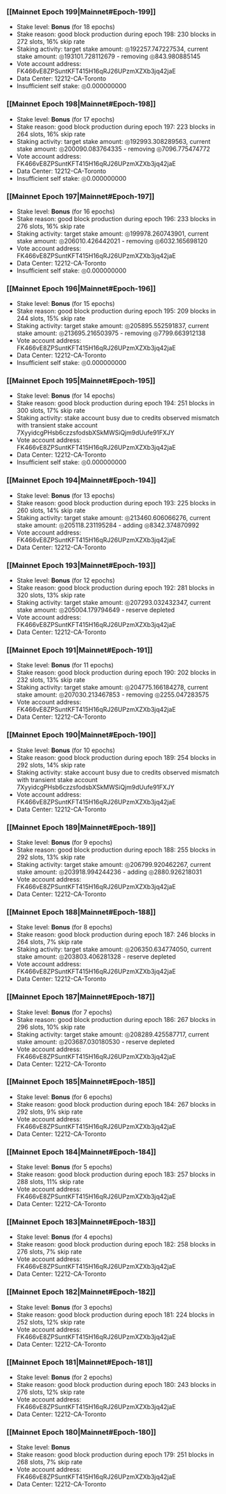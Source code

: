 ### [[Mainnet Epoch 199|Mainnet#Epoch-199]]
* Stake level: **Bonus** (for 18 epochs)
* Stake reason: good block production during epoch 198: 230 blocks in 272 slots, 16% skip rate
* Staking activity: target stake amount: ◎192257.747227534, current stake amount: ◎193101.728112679 - removing ◎843.980885145
* Vote account address: FK466vE8ZPSuntKFT415H16qRJ26UPzmXZXb3jq42jaE
* Data Center: 12212-CA-Toronto
* Insufficient self stake: ◎0.000000000
### [[Mainnet Epoch 198|Mainnet#Epoch-198]]
* Stake level: **Bonus** (for 17 epochs)
* Stake reason: good block production during epoch 197: 223 blocks in 264 slots, 16% skip rate
* Staking activity: target stake amount: ◎192993.308289563, current stake amount: ◎200090.083764335 - removing ◎7096.775474772
* Vote account address: FK466vE8ZPSuntKFT415H16qRJ26UPzmXZXb3jq42jaE
* Data Center: 12212-CA-Toronto
* Insufficient self stake: ◎0.000000000
### [[Mainnet Epoch 197|Mainnet#Epoch-197]]
* Stake level: **Bonus** (for 16 epochs)
* Stake reason: good block production during epoch 196: 233 blocks in 276 slots, 16% skip rate
* Staking activity: target stake amount: ◎199978.260743901, current stake amount: ◎206010.426442021 - removing ◎6032.165698120
* Vote account address: FK466vE8ZPSuntKFT415H16qRJ26UPzmXZXb3jq42jaE
* Data Center: 12212-CA-Toronto
* Insufficient self stake: ◎0.000000000
### [[Mainnet Epoch 196|Mainnet#Epoch-196]]
* Stake level: **Bonus** (for 15 epochs)
* Stake reason: good block production during epoch 195: 209 blocks in 244 slots, 15% skip rate
* Staking activity: target stake amount: ◎205895.552591837, current stake amount: ◎213695.216503975 - removing ◎7799.663912138
* Vote account address: FK466vE8ZPSuntKFT415H16qRJ26UPzmXZXb3jq42jaE
* Data Center: 12212-CA-Toronto
* Insufficient self stake: ◎0.000000000
### [[Mainnet Epoch 195|Mainnet#Epoch-195]]
* Stake level: **Bonus** (for 14 epochs)
* Stake reason: good block production during epoch 194: 251 blocks in 300 slots, 17% skip rate
* Staking activity: stake account busy due to credits observed mismatch with transient stake account 7XyyidcgPHsb6czzsfodsbXSkMWSiQjm9dUufe91FXJY
* Vote account address: FK466vE8ZPSuntKFT415H16qRJ26UPzmXZXb3jq42jaE
* Data Center: 12212-CA-Toronto
* Insufficient self stake: ◎0.000000000
### [[Mainnet Epoch 194|Mainnet#Epoch-194]]
* Stake level: **Bonus** (for 13 epochs)
* Stake reason: good block production during epoch 193: 225 blocks in 260 slots, 14% skip rate
* Staking activity: target stake amount: ◎213460.606066276, current stake amount: ◎205118.231195284 - adding ◎8342.374870992
* Vote account address: FK466vE8ZPSuntKFT415H16qRJ26UPzmXZXb3jq42jaE
* Data Center: 12212-CA-Toronto
### [[Mainnet Epoch 193|Mainnet#Epoch-193]]
* Stake level: **Bonus** (for 12 epochs)
* Stake reason: good block production during epoch 192: 281 blocks in 320 slots, 13% skip rate
* Staking activity: target stake amount: ◎207293.032432347, current stake amount: ◎205004.179794649 - reserve depleted
* Vote account address: FK466vE8ZPSuntKFT415H16qRJ26UPzmXZXb3jq42jaE
* Data Center: 12212-CA-Toronto
### [[Mainnet Epoch 191|Mainnet#Epoch-191]]
* Stake level: **Bonus** (for 11 epochs)
* Stake reason: good block production during epoch 190: 202 blocks in 232 slots, 13% skip rate
* Staking activity: target stake amount: ◎204775.166184278, current stake amount: ◎207030.213467853 - removing ◎2255.047283575
* Vote account address: FK466vE8ZPSuntKFT415H16qRJ26UPzmXZXb3jq42jaE
* Data Center: 12212-CA-Toronto
### [[Mainnet Epoch 190|Mainnet#Epoch-190]]
* Stake level: **Bonus** (for 10 epochs)
* Stake reason: good block production during epoch 189: 254 blocks in 292 slots, 14% skip rate
* Staking activity: stake account busy due to credits observed mismatch with transient stake account 7XyyidcgPHsb6czzsfodsbXSkMWSiQjm9dUufe91FXJY
* Vote account address: FK466vE8ZPSuntKFT415H16qRJ26UPzmXZXb3jq42jaE
* Data Center: 12212-CA-Toronto
### [[Mainnet Epoch 189|Mainnet#Epoch-189]]
* Stake level: **Bonus** (for 9 epochs)
* Stake reason: good block production during epoch 188: 255 blocks in 292 slots, 13% skip rate
* Staking activity: target stake amount: ◎206799.920462267, current stake amount: ◎203918.994244236 - adding ◎2880.926218031
* Vote account address: FK466vE8ZPSuntKFT415H16qRJ26UPzmXZXb3jq42jaE
* Data Center: 12212-CA-Toronto
### [[Mainnet Epoch 188|Mainnet#Epoch-188]]
* Stake level: **Bonus** (for 8 epochs)
* Stake reason: good block production during epoch 187: 246 blocks in 264 slots, 7% skip rate
* Staking activity: target stake amount: ◎206350.634774050, current stake amount: ◎203803.406281328 - reserve depleted
* Vote account address: FK466vE8ZPSuntKFT415H16qRJ26UPzmXZXb3jq42jaE
* Data Center: 12212-CA-Toronto
### [[Mainnet Epoch 187|Mainnet#Epoch-187]]
* Stake level: **Bonus** (for 7 epochs)
* Stake reason: good block production during epoch 186: 267 blocks in 296 slots, 10% skip rate
* Staking activity: target stake amount: ◎208289.425587717, current stake amount: ◎203687.030180530 - reserve depleted
* Vote account address: FK466vE8ZPSuntKFT415H16qRJ26UPzmXZXb3jq42jaE
* Data Center: 12212-CA-Toronto
### [[Mainnet Epoch 185|Mainnet#Epoch-185]]
* Stake level: **Bonus** (for 6 epochs)
* Stake reason: good block production during epoch 184: 267 blocks in 292 slots, 9% skip rate
* Vote account address: FK466vE8ZPSuntKFT415H16qRJ26UPzmXZXb3jq42jaE
* Data Center: 12212-CA-Toronto
### [[Mainnet Epoch 184|Mainnet#Epoch-184]]
* Stake level: **Bonus** (for 5 epochs)
* Stake reason: good block production during epoch 183: 257 blocks in 288 slots, 11% skip rate
* Vote account address: FK466vE8ZPSuntKFT415H16qRJ26UPzmXZXb3jq42jaE
* Data Center: 12212-CA-Toronto
### [[Mainnet Epoch 183|Mainnet#Epoch-183]]
* Stake level: **Bonus** (for 4 epochs)
* Stake reason: good block production during epoch 182: 258 blocks in 276 slots, 7% skip rate
* Vote account address: FK466vE8ZPSuntKFT415H16qRJ26UPzmXZXb3jq42jaE
* Data Center: 12212-CA-Toronto
### [[Mainnet Epoch 182|Mainnet#Epoch-182]]
* Stake level: **Bonus** (for 3 epochs)
* Stake reason: good block production during epoch 181: 224 blocks in 252 slots, 12% skip rate
* Vote account address: FK466vE8ZPSuntKFT415H16qRJ26UPzmXZXb3jq42jaE
* Data Center: 12212-CA-Toronto
### [[Mainnet Epoch 181|Mainnet#Epoch-181]]
* Stake level: **Bonus** (for 2 epochs)
* Stake reason: good block production during epoch 180: 243 blocks in 276 slots, 12% skip rate
* Vote account address: FK466vE8ZPSuntKFT415H16qRJ26UPzmXZXb3jq42jaE
* Data Center: 12212-CA-Toronto
### [[Mainnet Epoch 180|Mainnet#Epoch-180]]
* Stake level: **Bonus**
* Stake reason: good block production during epoch 179: 251 blocks in 268 slots, 7% skip rate
* Vote account address: FK466vE8ZPSuntKFT415H16qRJ26UPzmXZXb3jq42jaE
* Data Center: 12212-CA-Toronto